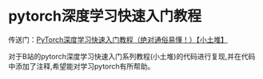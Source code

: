 # pytorch深度学习快速入门教程

传送门：[PyTorch深度学习快速入门教程（绝对通俗易懂！）【小土堆】](https://www.bilibili.com/video/BV1hE411t7RN/?share_source=copy_web&vd_source=587d62bed5884a213b9b999c21081952)

对于B站的pytorch深度学习快速入门系列教程(小土堆)的代码进行复现,并在代码中添加了注释,希望能对学习pytorch有所帮助。
